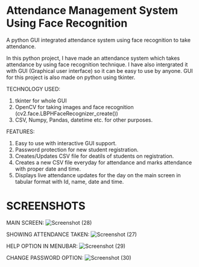 # Attendance Management System Using Face Recognition
A python GUI integrated attendance system using face recognition to take attendance.

In this python project, I have made an attendance system which takes attendance by using face recognition technique. I have also intergrated it with GUI (Graphical user interface) so it can be easy to use by anyone. GUI for this project is also made on python using tkinter.

TECHNOLOGY USED:
1) tkinter for whole GUI
2) OpenCV for taking images and face recognition (cv2.face.LBPHFaceRecognizer_create())
3) CSV, Numpy, Pandas, datetime etc. for other purposes.

FEATURES:
1) Easy to use with interactive GUI support.
2) Password protection for new student registration.
3) Creates/Updates CSV file for deatils of students on registration.
4) Creates a new CSV file everyday for attendance and marks attendance with proper date and time.
5) Displays live attendance updates for the day on the main screen in tabular format with Id, name, date and time.

# SCREENSHOTS
MAIN SCREEN:
![Screenshot (28)](https://user-images.githubusercontent.com/52118965/138579143-dbd27699-b21a-4c1d-8476-806373ec69ed.png)

SHOWING ATTENDANCE TAKEN:
![Screenshot (27)](https://user-images.githubusercontent.com/52118965/138579178-2608a655-3982-408e-b996-0feef0117153.png)

HELP OPTION IN MENUBAR:
![Screenshot (29)](https://user-images.githubusercontent.com/52118965/138579189-22170abc-d0b2-46cd-afa3-76cdb8529888.png)

CHANGE PASSWORD OPTION:
![Screenshot (30)](https://user-images.githubusercontent.com/52118965/138579200-b0d04e02-4381-4baa-a291-72a0746fd6aa.png)
